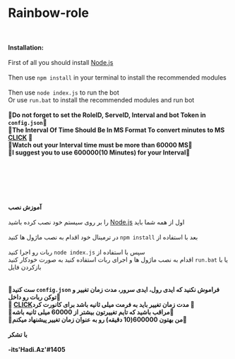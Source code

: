 # Rainbow-role
<br><br>
**Installation:**
<br><br>
First of all you should install <a href="https://nodejs.org/en/">Node.js</a>
<br><br>
Then use `npm install` in your terminal to install the recommended modules
<br><br>
Then use `node index.js` to run the bot 
<br>
Or use `run.bat` to install the recommended modules and run bot
<br><br>
**🔴Do not forget to set the RoleID, ServeID, Interval and bot Token in `config.json`🔴**
<br>
**🔴The Interval Of Time Should Be In MS Format To convert minutes to MS [CLICK](http://72.9.151.42/time/minutes-to-milliseconds-conversion.html) 🔴**
<br>
**🔴Watch out your Interval time must be more than 60000 MS🔴**
<br>
**🔴I suggest you to use 600000(10 Minutes) for your Interval🔴**
<br>
<br><br>
#
<br><br>
**آموزش نصب**
<br><br>
را بر روی سیستم خود نصب کرده باشید <a href="https://nodejs.org/en/">Node.js</a> اول از همه شما باید 
<br><br>
 در ترمینال خود اقدام به نصب ماژول ها کنید `npm install` بعد با استفاده از 
<br><br>
ربات رو اجرا کنید `node index.js` سپس با استفاده از
<br>
اقدام به  نصب ماژول ها و اجرای ربات استفاده کنید به صورت خودکار کنید `run.bat` یا با بازکردن فایل  
<br><br>
**🔴ست کنید `config.json` فراموش نکنید که ایدی رول، ایدی سرور،  مدت زمان تغییر و توکن ربات رو داخل🔴**
<br>
**🔴 [CLICK](http://72.9.151.42/time/minutes-to-milliseconds-conversion.html)مدت زمان تغییر باید به فرمت میلی ثانیه باشد برای کانورت کرد 🔴**
<br>
**🔴مراقب باشید که تایم تغییرتون بیشتر از 60000 میلی ثانیه باشه🔴**
<br>
**🔴من بهتون 600000(10 دقیقه) رو به عنوان زمان تغییر پیشنهاد میکنم🔴**
<br><br>
**با تشکر
<br><br>
-its'Hadi.Az'#1405**
